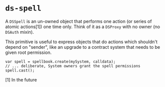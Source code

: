 `ds-spell`
===

A `DSSpell` is an un-owned object that performs one action (or series of atomic actions[1])
one time only. Think of it as a `DSProxy` with no owner (no `DSAuth` mixin).

This primitive is useful to express objects that do actions which shouldn't depend on "sender",
like an upgrade to a contract system that needs to be given root permission.


```
var spell = spellbook.create(mySystem, calldata);
// ... deliberate, System owners grant the spell permissions
spell.cast();
```

[1] In the future
